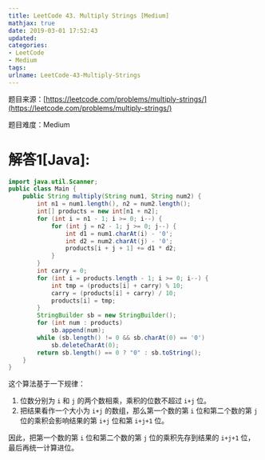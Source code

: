 ```yaml
---
title: LeetCode 43. Multiply Strings [Medium]
mathjax: true
date: 2019-03-01 17:52:43
updated:
categories:
- LeetCode
- Medium
tags:
urlname: LeetCode-43-Multiply-Strings
---
```




<!-- more -->

题目来源：[https://leetcode.com/problems/multiply-strings/](https://leetcode.com/problems/multiply-strings/)

题目难度：Medium



# 解答1[Java]:

```java
import java.util.Scanner;
public class Main {
    public String multiply(String num1, String num2) {
        int n1 = num1.length(), n2 = num2.length();
        int[] products = new int[n1 + n2];
        for (int i = n1 - 1; i >= 0; i--) {
            for (int j = n2 - 1; j >= 0; j--) {
                int d1 = num1.charAt(i) - '0';
                int d2 = num2.charAt(j) - '0';
                products[i + j + 1] += d1 * d2;
            }
        }
        int carry = 0;
        for (int i = products.length - 1; i >= 0; i--) {
            int tmp = (products[i] + carry) % 10;
            carry = (products[i] + carry) / 10;
            products[i] = tmp;
        }
        StringBuilder sb = new StringBuilder();
        for (int num : products)
            sb.append(num);
        while (sb.length() != 0 && sb.charAt(0) == '0')
            sb.deleteCharAt(0);
        return sb.length() == 0 ? "0" : sb.toString();
    }
}
```

这个算法基于一下规律：

1. 位数分别为 `i` 和 `j` 的两个数相乘，乘积的位数不超过 `i+j` 位。
2. 把结果看作一个大小为 `i+j` 的数组，那么第一个数的第 `i` 位和第二个数的第 `j` 位的乘积会影响结果的第 `i+j` 位和第 `i+j+1` 位。

因此，把第一个数的第 `i` 位和第二个数的第 `j` 位的乘积先存到结果的 `i+j+1` 位，最后再统一计算进位。